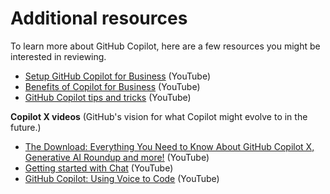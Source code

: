 # Additional resources

To learn more about GitHub Copilot, here are a few resources you might be interested in reviewing.

-   [Setup GitHub Copilot for Business](https://www.youtube.com/watch?v=MOM0Fj5V0f0) (YouTube)
-   [Benefits of Copilot for Business](https://www.youtube.com/watch?v=iWutvppVwjw) (YouTube)
-   [GitHub Copilot tips and tricks](https://www.youtube.com/watch?v=1qs6QKk0DVc) (YouTube)

**Copilot X videos** (GitHub's vision for what Copilot might evolve to in the future.)

-   [The Download: Everything You Need to Know About GitHub Copilot X, Generative AI Roundup and more!](https://www.youtube.com/watch?v=wNwa4GKryXI0) (YouTube)
-   [Getting started with Chat](https://www.youtube.com/watch?v=3surPGP7_4o) (YouTube)
-   [GitHub Copilot: Using Voice to Code](https://www.youtube.com/watch?v=Bk7UdqoZUDk) (YouTube)
